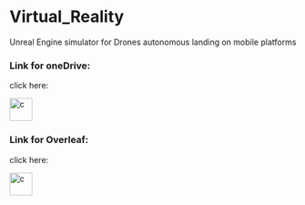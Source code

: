 # Virtual_Reality
Unreal Engine simulator for Drones autonomous landing on mobile platforms

### Link for oneDrive:
click here:

<a href="https://unigeit-my.sharepoint.com/:f:/r/personal/s5322242_studenti_unige_it/Documents/VR_project/TestDroneProject?csf=1&web=1&e=EcNYz3" target="_blank"> <img src="https://upload.wikimedia.org/wikipedia/commons/3/3c/Microsoft_Office_OneDrive_%282019%E2%80%93present%29.svg" alt="c" width="40" height="40"/> </a>


### Link for Overleaf:
click here:

<a href="https://it.overleaf.com/read/gdyzfzgpxdkw" target="_blank"> <img src="https://images.ctfassets.net/nrgyaltdicpt/h9dpHuVys19B1sOAWvbP6/5f8d4c6d051f63e4ba450befd56f9189/ologo_square_colour_light_bg.svg" alt="c" width="40" height="40"/> </a>
